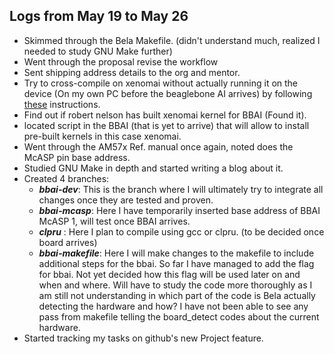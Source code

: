 ## Logs from May 19 to May 26

- Skimmed through the Bela Makefile. (didn't understand much, realized I needed to study GNU Make further)
- Went through the proposal revise the workflow
- Sent shipping address details to the org and mentor.
- Try to cross-compile on xenomai without actually running it on the device (On my own PC before the beaglebone AI arrives) by following [these](https://source.denx.de/Xenomai/xenomai/-/wikis/Installing_Xenomai_3#user-content-building-the-x86-libraries-3264bit) instructions.   
- Find out if robert nelson has built xenomai kernel for BBAI (Found it).
- located script in the BBAI (that is yet to arrive) that will allow to install pre-built kernels in this case xenomai.  
- Went through the AM57x Ref. manual once again, noted does the McASP pin base address.
- Studied GNU Make in depth and started writing a blog about it.
- Created 4 branches:
  - ***bbai-dev***: This is the branch where I will ultimately try to integrate all changes once they are tested and proven.
  - ***bbai-mcasp***: Here I have temporarily inserted base address of BBAI McASP 1, will test once BBAI arrives.
  - ***clpru*** : Here I plan to compile using gcc or clpru. (to be decided once board arrives)
  - ***bbai-makefile***: Here I will make changes to the makefile to include additional steps for the bbai. So far I have managed to add the flag for bbai. Not yet decided how this flag will be used later on and when and where. Will have to study the code more thoroughly as I am still not understanding in which part of the code is Bela actually detecting the hardware and how? I have not been able to see any pass from makefile telling the board_detect codes about the current hardware.
- Started tracking my tasks on github's new Project feature.   
